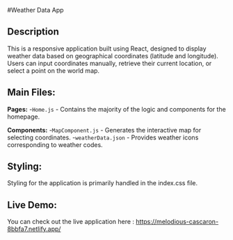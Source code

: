 #Weather Data App
## Description
This is a responsive application built using React, designed to display weather data based on geographical coordinates (latitude and longitude). Users can input coordinates manually, retrieve their current location, or select a point on the world map.

## Main Files:

**Pages:**
-`Home.js` - Contains the majority of the logic and components for the homepage.

**Components:**
-`MapComponent.js` - Generates the interactive map for selecting coordinates.
-`weatherData.json` - Provides weather icons corresponding to weather codes.

## Styling:
Styling for the application is primarily handled in the index.css file.

## Live Demo:
You can check out the live application here : https://melodious-cascaron-8bbfa7.netlify.app/
